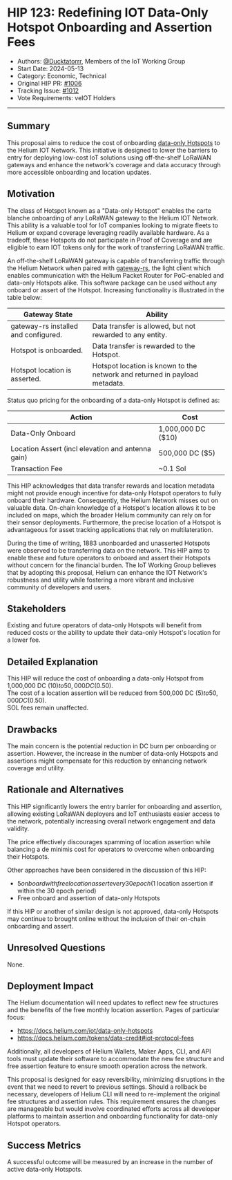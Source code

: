 # HIP 123: Redefining IOT Data-Only Hotspot Onboarding and Assertion Fees

- Authors: [@Ducktatorrr](https://github.com/Ducktatorrr), Members of the IoT Working Group
- Start Date: 2024-05-13
- Category: Economic, Technical
- Original HIP PR: [#1006](https://github.com/helium/HIP/pull/1006)
- Tracking Issue: [#1012](https://github.com/helium/HIP/issues/1012)
- Vote Requirements: veIOT Holders

---

## Summary

This proposal aims to reduce the cost of onboarding [data-only Hotspots](https://docs.helium.com/iot/data-only-hotspots) to the Helium IOT Network. This initiative is designed to lower the barriers to entry for deploying low-cost IoT solutions using off-the-shelf LoRaWAN gateways and enhance the network's coverage and data accuracy through more accessible onboarding and location updates.

## Motivation

The class of Hotspot known as a "Data-only Hotspot" enables the carte blanche onboarding of any LoRaWAN gateway to the Helium IOT Network. This ability is a valuable tool for IoT companies looking to migrate fleets to Helium or expand coverage leveraging readily available hardware. As a tradeoff, these Hotspots do not participate in Proof of Coverage and are eligible to earn IOT tokens only for the work of transferring LoRaWAN traffic.

An off-the-shelf LoRaWAN gateway is capable of transferring traffic through the Helium Network when paired with [gateway-rs](https://github.com/helium/gateway-rs), the light client which enables communication with the Helium Packet Router for PoC-enabled and data-only Hotspots alike. This software package can be used without any onboard or assert of the Hotspot. Increasing functionality is illustrated in the table below:

| Gateway State                        | Ability                                                                    |
| ------------------------------------ | -------------------------------------------------------------------------- |
| gateway-rs installed and configured. | Data transfer is allowed, but not rewarded to any entity.                  |
| Hotspot is onboarded.                | Data transfer is rewarded to the Hotspot.                                  |
| Hotspot location is asserted.        | Hotspot location is known to the network and returned in payload metadata. |

Status quo pricing for the onboarding of a data-only Hotspot is defined as:

| Action                                            | Cost               |
| ------------------------------------------------- | ------------------ |
| Data-Only Onboard                                 | 1,000,000 DC ($10) |
| Location Assert (incl elevation and antenna gain) | 500,000 DC ($5)    |
| Transaction Fee                                   | ~0.1 Sol           |

This HIP acknowledges that data transfer rewards and location metadata might not provide enough incentive for data-only Hotspot operators to fully onboard their hardware. Consequently, the Helium Network misses out on valuable data. On-chain knowledge of a Hotspot's location allows it to be included on maps, which the broader Helium community can rely on for their sensor deployments. Furthermore, the precise location of a Hotspot is advantageous for asset tracking applications that rely on multilateration.

During the time of writing, 1883 unonboarded and unasserted Hotspots were observed to be transferring data on the network. This HIP aims to enable these and future operators to onboard and assert their Hotspots without concern for the financial burden. The IoT Working Group believes that by adopting this proposal, Helium can enhance the IOT Network's robustness and utility while fostering a more vibrant and inclusive community of developers and users.

## Stakeholders

Existing and future operators of data-only Hotspots will benefit from reduced costs or the ability to update their data-only Hotspot's location for a lower fee.

## Detailed Explanation

This HIP will reduce the cost of onboarding a data-only Hotspot from 1,000,000 DC ($10) to 50,000 DC ($0.50).  
The cost of a location assertion will be reduced from 500,000 DC ($5) to 50,000 DC ($0.50).  
SOL fees remain unaffected.

## Drawbacks

The main concern is the potential reduction in DC burn per onboarding or assertion. However, the increase in the number of data-only Hotspots and assertions might compensate for this reduction by enhancing network coverage and utility.

## Rationale and Alternatives

This HIP significantly lowers the entry barrier for onboarding and assertion, allowing existing LoRaWAN deployers and IoT enthusiasts easier access to the network, potentially increasing overall network engagement and data validity.

The price effectively discourages spamming of location assertion while balancing a de minimis cost for operators to overcome when onboarding their Hotspots.

Other approaches have been considered in the discussion of this HIP:

- $5 onboard with free location assert every 30 epoch ($1 location assertion if within the 30 epoch period)
- Free onboard and assertion of data-only Hotspots

If this HIP or another of similar design is not approved, data-only Hotspots may continue to brought online without the inclusion of their on-chain onboarding and assert.

## Unresolved Questions

None.

## Deployment Impact

The Helium documentation will need updates to reflect new fee structures and the benefits of the free monthly location assertion. Pages of particular focus:

- https://docs.helium.com/iot/data-only-hotspots
- https://docs.helium.com/tokens/data-credit#iot-protocol-fees

Additionally, all developers of Helium Wallets, Maker Apps, CLI, and API tools must update their software to accommodate the new fee structure and free assertion feature to ensure smooth operation across the network.

This proposal is designed for easy reversibility, minimizing disruptions in the event that we need to revert to previous settings. Should a rollback be necessary, developers of Helium CLI will need to re-implement the original fee structures and assertion rules. This requirement ensures the changes are manageable but would involve coordinated efforts across all developer platforms to maintain assertion and onboarding functionality for data-only Hotspot operators.

## Success Metrics

A successful outcome will be measured by an increase in the number of active data-only Hotspots.
